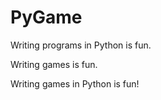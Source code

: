 # PyGame
Writing programs in Python is fun.  

Writing games is fun.  

Writing games in Python is fun!  
